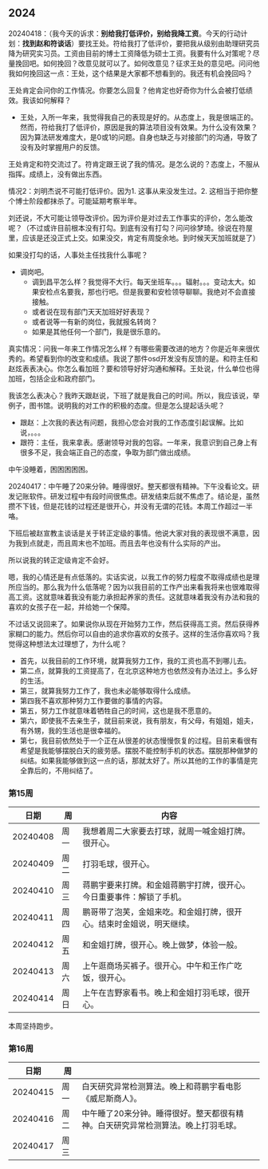 ## 2024

20240418：（我今天的诉求：**别给我打低评价，别给我降工资**。今天的行动计划：**找到赵和符谈话**）要找王处。符给我打了低评价，要把我从级别由助理研究员降为研究实习员。工资由目前的博士工资降低为硕士工资。我要有什么对策呢？尽量挽回吧。如何挽回？改意见就可以了。如何改意见？征求王处的意见吧。问问他我如何挽回这一点：王处，这个结果是大家都不想看到的。我还有机会挽回吗？

王处肯定会问你的工作情况。你要怎么回复？他肯定也好奇你为什么会被打低绩效。我该如何解释？
- 王处，入所一年来，我觉得我自己的表现是好的。从态度上，我是很端正的。然而，符给我打了低评价，原因是我的算法项目没有效果。为什么没有效果？因为算法研发难度大，是0或1的问题。自身也缺乏与对接部门的沟通，导致了没有及时掌握用户的反馈。

王处肯定和符交流过了。符肯定跟王说了我的情况。是怎么说的？态度上，不服从指挥。成绩上，没有做出东西。

情况2：刘明杰说不可能打低评价。因为1. 这事从来没发生过。2. 这相当于把你整个博士阶段都抹杀了。可能延期考察半年。

刘还说，不大可能让领导改评价。因为评价是对过去工作事实的评价，怎么能改呢？（不过或许目前根本没有打勾。到底有没有打勾？问问徐梦琦。徐说在符屋里，应该是还没正式上交。如果没交，肯定有周旋余地。到时候天天加班就是了）

如果没打勾的话，人事处主任找我什么事呢？
- 调岗吧。
	- 调到昌平怎么样？我觉得不大行。每天坐班车。。。辐射。。。变动太大。如果安检点名要我，那也行吧。但是我要和安检领导聊聊。我绝对不会直接接触。
	- 或者说在现有部门天天加班好好表现？
	- 或者说等一有新的岗位，我就报名转岗？
	- 如果是其他任何一个部门，我是很乐意的。

真实情况：问我一年来工作情况怎么样？有哪些需要改进的地方？你是近年来很优秀的。希望看到你的改变和成绩。我说了那件osd开发没有反馈的是。和符主任和赵炫表表决心。你怎么看加班？要和领导好好沟通和解释。王处说，什么单位也得加班，包括企业和政府部门。

我该怎么表决心？我昨天跟赵说，下班了就是我自己的时间。所以，我应该说，举例子，图书馆。说明我的对工作的积极的态度。但是怎么提起话头呢？
- 跟赵：上次我的表达有问题，我担心您会对我的工作态度引起误解。比如说，。。。
- 跟符：主任，我来拿表。感谢领导对我的包容。一年来，我意识到自己身上有很多不足，我会端正自己的态度，争取为部门做出成绩。

中午没睡着，困困困困困。

20240417：中午睡了20来分钟。睡得很好。整天都很有精神。下午没看论文。研发记账软件。研发过程中有段时间很焦虑。研发结束后就不焦虑了。结论是，虽然攒不下钱，但是花钱的过程还是很开心，并没有无谓的花钱。本周工作超过一半咯。

下班后被赵宣教主谈话是关于转正定级的事情。他说大家对我的表现很不满意，因为我到点就走，而且周末也不加班。而且去年也没有什么实际的产出。

所以说我的转正定级肯定不会好。

嗯，我的心情还是有点低落的。实话实说，以我工作的努力程度不取得成绩也是理所应当的。那么我为什么低落呢？因为以我目前的工作产出来看我将来也很难取得高工资。这就意味着我没有能力承担起养家的责任。这就意味着我没有办法和我的喜欢的女孩子在一起，并给她一个保障。

不过话又说回来了。如果说你从现在开始努力工作，然后获得高工资。然后获得养家糊口的能力。然后你可以自由的追求你喜欢的女孩子。这样的生活你喜欢吗？我觉得这种想法太过理想了，为什么呢？
- 首先，以我目前的工作环境，就算我努力工作，我的工资也高不到哪儿去。
- 第二点，就算我的工资提高了，在北京这种地方也依然没有办法过上。多么好的生活。
- 第三，就算我努力工作了，我也未必能够取得什么成绩。
- 第四我不喜欢那种努力工作要做的事情的内容。
- 第五，努力工作就意味着牺牲自己的时间，这也是我不愿意的。
- 第六，即使我不去亲生子，就目前来说，我有朋友，有父母，有姐姐，姐夫，有外甥，我的生活也是很幸福的。
- 第七，我目前依然处于一个正在从很差的状态慢慢恢复的过程。目前来看很有希望是我能够摆脱白天的疲劳感。摆脱不能控制手机的状态。摆脱那种做梦的纠结。如果我能够做到这一点的话，那就太好了。所以其他的工作的事情是完全靠后的，不用纠结了。
### 第15周

| 日期       | 周   | 内容                                 |
| -------- | --- | ---------------------------------- |
| 20240408 | 周一  | 我想着周二大家要去打球，就周一喊金姐打牌。很开心。          |
| 20240409 | 周二  | 打羽毛球，很开心。                          |
| 20240410 | 周三  | 蒋鹏宇要来打牌。和金姐蒋鹏宇打牌，很开心。今日重要事件：解锁了手机。 |
| 20240411 | 周四  | 鹏哥带了泡芙，金姐来吃。和金姐打牌，很开心。结束时金姐说，明天继续。 |
| 20240412 | 周五  | 和金姐打牌，很开心。晚上做梦，体验一般。               |
| 20240413 | 周六  | 上午逛商场买裤子。很开心。中午和王作广吃饭，很开心。         |
| 20240414 | 周日  | 上午在吉野家看书。晚上和金姐打羽毛球，很开心。            |
本周坚持跑步。
### 第16周

| 日期       | 周   |                                           |
| -------- | --- | ----------------------------------------- |
| 20240415 | 周一  | 白天研究异常检测算法。晚上和蒋鹏宇看电影《威尼斯商人》。              |
| 20240416 | 周二  | 中午睡了20来分钟。睡得很好。整天都很有精神。白天研究异常检测算法。晚上打羽毛球。 |
| 20240417 | 周三  |                                           |